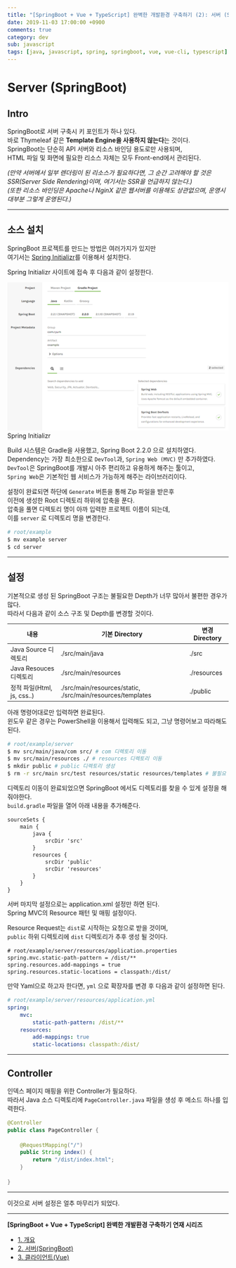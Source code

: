 ```yaml
---
title: "[SpringBoot + Vue + TypeScript] 완벽한 개발환경 구축하기 (2): 서버 (SpringBoot)"
date: 2019-11-03 17:00:00 +0900
comments: true
category: dev
sub: javascript
tags: [java, javascript, spring, springboot, vue, vue-cli, typescript]
---
```


# Server (SpringBoot)

## Intro
SpringBoot로 서버 구축시 키 포인트가 하나 있다.  
바로 Thymeleaf 같은 **Template Engine을 사용하지 않는다**는 것이다.  
SpringBoot는 단순히 API 서버와 리소스 바인딩 용도로만 사용되며,  
HTML 파일 및 화면에 필요한 리소스 자체는 모두 Front-end에서 관리된다.

*(만약 서버에서 일부 렌더링이 된 리소스가 필요하다면, 그 순간 고려해야 할 것은 SSR(Server Side Rendering)이며, 여기서는 SSR을 언급하지 않는다.)*  
*(또한 리소스 바인딩은 Apache나 NginX 같은 웹서버를 이용해도 상관없으며, 운영시 대부분 그렇게 운영된다.)*

---

## 소스 설치
SpringBoot 프로젝트를 만드는 방법은 여러가지가 있지만  
여기서는 [Spring Initializr](https://start.spring.io/)를 이용해서 설치한다.

Spring Initializr 사이트에 접속 후 다음과 같이 설정한다.
<p class="center">
  <img class="center border radius" style="width:50rem;" src="/dev/50/1.png"><br>
  <span class="desc">Spring Initializr</span>
</p>

Build 시스템은 Gradle을 사용했고, Spring Boot 2.2.0 으로 설치하였다.  
Dependency는 가장 최소한으로 `DevTool`과, `Spring Web (MVC)` 만 추가하였다.  
`DevTool`은 SpringBoot를 개발시 아주 편리하고 유용하게 해주는 툴이고,  
`Spring Web`은 기본적인 웹 서비스가 가능하게 해주는 라이브러리이다.

설정이 완료되면 하단에 `Generate` 버튼을 통해 Zip 파일을 받은후  
이전에 생성한 Root 디렉토리 하위에 압축을 푼다.  
압축을 풀면 디렉토리 명이 아까 입력한 프로젝트 이름이 되는데,  
이를 `server` 로 디렉토리 명을 변경한다.

```sh
# root/example
$ mv example server
$ cd server
```

---

## 설정
기본적으로 생성 된 SpringBoot 구조는 불필요한 Depth가 너무 많아서 불편한 경우가 많다.  
따라서 다음과 같이 소스 구조 및 Depth를 변경할 것이다.

|내용|기본 Directory|변경 Directory|
|---|---|---|
|Java Source 디렉토리|./src/main/java|./src|
|Java Resouces 디렉토리|./src/main/resources|./resources|
|정적 파일(Html, js, css..)|./src/main/resources/static, ./src/main/resources/templates|./public|

아래 명령어대로만 입력하면 완료된다.  
윈도우 같은 경우는 PowerShell을 이용해서 입력해도 되고, 그냥 명령어보고 따라해도 된다.

```sh
# root/example/server
$ mv src/main/java/com src/ # com 디렉토리 이동
$ mv src/main/resources ./ # resources 디렉토리 이동
$ mkdir public # public 디렉토리 생성
$ rm -r src/main src/test resources/static resources/templates # 불필요 디렉토리 삭제
```

디렉토리 이동이 완료되었으면 SpringBoot 에서도 디렉토리를 찾을 수 있게 설정을 해줘야한다.  
`build.gradle` 파일을 열어 아래 내용을 추가해준다.

```
sourceSets {
    main {
        java {
            srcDir 'src'
        }
        resources {
            srcDir 'public'
            srcDir 'resources'
        }
    }
}
```

서버 마지막 설정으로는 application.xml 설정만 하면 된다.  
Spring MVC의 Resource 패턴 및 매핑 설정이다.

Resource Request는 `dist`로 시작하는 요청으로 받을 것이며,  
`public` 하위 디렉토리에 `dist` 디렉토리가 추후 생성 될 것이다.

```properties
# root/example/server/resources/application.properties
spring.mvc.static-path-pattern = /dist/**
spring.resources.add-mappings = true
spring.resources.static-locations = classpath:/dist/
```

만약 Yaml으로 하고자 한다면, `yml` 으로 확장자를 변경 후 다음과 같이 설정하면 된다.
```yaml
# root/example/server/resources/application.yml
spring:
    mvc:
        static-path-pattern: /dist/**
    resources:
        add-mappings: true 
        static-locations: classpath:/dist/
```

---

## Controller

인덱스 페이지 매핑을 위한 Controller가 필요하다.  
따라서 Java 소스 디렉토리에 `PageController.java` 파일을 생성 후 메소드 하나를 입력한다.

```java
@Controller
public class PageController {

	@RequestMapping("/")
	public String index() {
		return "/dist/index.html";
	}

}
```

---

이것으로 서버 설정은 얼추 마무리가 되었다.

---

**[SpringBoot + Vue + TypeScript] 완벽한 개발환경 구축하기 연재 시리즈**
* [1. 개요](/dev/50)
* [2. 서버(SpringBoot)](/dev/51)
* [3. 클라이언트(Vue)](/dev/52)